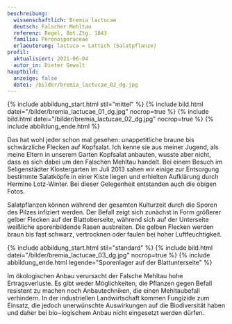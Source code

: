 ```yaml
---
beschreibung:
  wissenschaftlich: Bremia lactucae
  deutsch: Falscher Mehltau
  referenz: Regel, Bot.Ztg. 1843
  familie: Peronosporaceae
  erlaeuterung: lactuca = Lattich (Salatpflanze)
profil:
  aktualisiert: 2021-06-04
  autor_in: Dieter Gewalt
hauptbild:
  anzeige: false
  datei: /bilder/bremia_lactucae_02_dg.jpg
---
```

{% include abbildung_start.html stil="mittel" %}
{% include bild.html datei="/bilder/bremia_lactucae_01_dg.jpg" nocrop=true %}
{% include bild.html datei="/bilder/bremia_lactucae_02_dg.jpg" nocrop=true %}
{% include abbildung_ende.html %}

Das hat wohl jeder schon mal gesehen: unappetitliche braune bis schwärzliche Flecken auf Kopfsalat. Ich kenne sie aus meiner Jugend, als meine Eltern in unserem Garten Kopfsalat anbauten, wusste aber nicht, dass es sich dabei um den Falschen Mehltau handelt. Bei einem Besuch im Seligenstädter Klostergarten im Juli 2013 sahen wir einige zur Entsorgung bestimmte Salatköpfe in einer Kiste liegen und erhielten Aufklärung durch Hermine Lotz-Winter. Bei dieser Gelegenheit entstanden auch die obigen Fotos.

Salatpflanzen können während der gesamten Kulturzeit durch die Sporen des Pilzes infiziert werden. Der Befall zeigt sich zunächst in Form größerer gelber Flecken auf der Blattoberseite, während sich auf der Unterseite weißliche sporenbildende Rasen ausbreiten. Die gelben Flecken werden braun bis fast schwarz, vertrocknen oder faulen bei hoher Luftfeuchtigkeit.

{% include abbildung_start.html stil="standard" %}
{% include bild.html datei="/bilder/bremia_lactucae_03_dg.jpg" nocrop=true %}
{% include abbildung_ende.html legende="Sporenlager auf der Blattunterseite" %}

Im ökologischen Anbau verursacht der Falsche Mehltau hohe Ertragsverluste. Es gibt weder Möglichkeiten, die Pflanzen gegen Befall resistent zu machen noch Anbautechniken, die einen Mehltaubefall verhindern. In der industriellen Landwirtschaft kommen Fungizide zum Einsatz, die jedoch unerwünschte Auswirkungen auf die Biodiversität haben und daher bei bio¬logischem Anbau nicht eingesetzt werden dürfen.